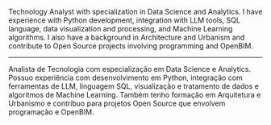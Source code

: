 Technology Analyst with specialization in Data Science and Analytics. I have experience with Python development, integration with LLM tools, SQL language, data visualization and processing, and Machine Learning algorithms. I also have a background in Architecture and Urbanism and contribute to Open Source projects involving programming and OpenBIM.

---

Analista de Tecnologia com especialização em Data Science e Analytics. Possuo experiência com desenvolvimento em Python, integração com ferramentas de LLM, linguagem SQL, visualização e tratamento de dados e algoritmos de Machine Learning. Também tenho formação em Arquitetura e Urbanismo e contribuo para projetos Open Source que envolvem programação e OpenBIM.
